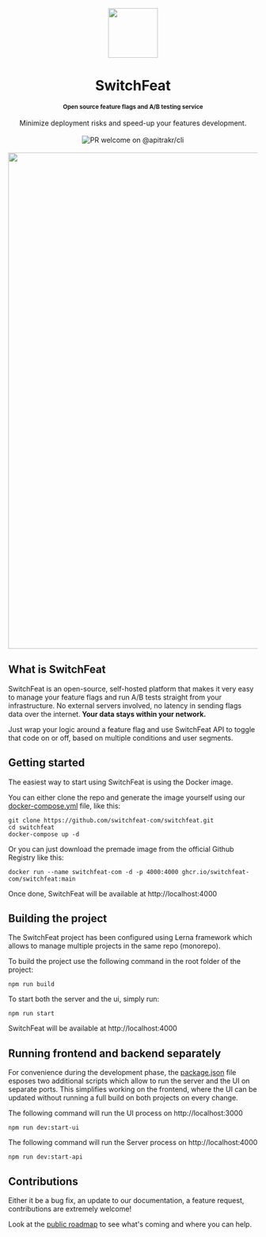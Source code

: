 <div align="center">
     <img src="https://github.com/switchfeat-com/switchfeat/assets/905984/bed8cfa8-0242-4156-b6e5-80240ae400fe" width=100 />
</div>
<div align="center">
    <h1 align="center">SwitchFeat</h1>
     <div><small><b>Open source feature flags and A/B testing service</b></small></small></div>
     <br/>
    <div>Minimize deployment risks and speed-up your features development.</div> 
</div> 
<br/>
<div align="center">
      <img src="https://img.shields.io/badge/PR-welcome-brightgreen.svg?style=flat" alt="PR welcome on @apitrakr/cli" />
</div>
<br/>
 <img src="https://github.com/switchfeat-com/switchfeat/assets/905984/3e0bbfe1-72f8-4cdc-95e9-3002d9058789" width=1000 />



<br/>

## What is SwitchFeat
SwitchFeat is an open-source, self-hosted platform that makes it very easy to manage your feature flags and run A/B tests straight from your infrastructure.
No external servers involved, no latency in sending flags data over the internet.<b> Your data stays within your network.</b>

Just wrap your logic around a feature flag and use SwitchFeat API to toggle that code on or off, based on multiple conditions and user segments.

## Getting started

The easiest way to start using SwitchFeat is using the Docker image.

You can either clone the repo and generate the image yourself using our [docker-compose.yml](https://github.com/switchfeat-com/switchfeat/blob/main/docker-compose.yaml) file, like this: 

```
git clone https://github.com/switchfeat-com/switchfeat.git
cd switchfeat
docker-compose up -d
```

Or you can just download the premade image from the official Github Registry like this:

```
docker run --name switchfeat-com -d -p 4000:4000 ghcr.io/switchfeat-com/switchfeat:main
```

Once done, SwitchFeat will be available at http://localhost:4000 


## Building the project

The SwitchFeat project has been configured using Lerna framework which allows to manage multiple projects in the same repo (monorepo).

To build the project use the following command in the root folder of the project:

```
npm run build
```

To start both the server and the ui, simply run: 
```
npm run start
```

SwitchFeat will be available at http://localhost:4000 

## Running frontend and backend separately

For convenience during the development phase, the [package.json](https://github.com/switchfeat-com/switchfeat/blob/main/package.json) file esposes two additional scripts which allow to run the server and the UI on separate ports. 
This simplifies working on the frontend, where the UI can be updated without running a full build on both projects on every change.

The following command will run the UI process on http://localhost:3000
```
npm run dev:start-ui
```

The following command will run the Server process on http://localhost:4000
```
npm run dev:start-api
```


## Contributions

Either it be a bug fix, an update to our documentation, a feature request, contributions are extremely welcome!

Look at the [public roadmap](https://github.com/orgs/switchfeat-com/projects/1) to see what's coming and where you can help.
